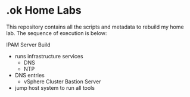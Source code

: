 # .ok Home Labs
This repository contains all the scripts and metadata to rebuild my home lab.  The sequence of execution is below:

IPAM Server Build
  - runs infrastructure services
      - DNS
      - NTP
  - DNS entries
      - vSphere Cluster
Bastion Server
  - jump host system to run all tools
 
